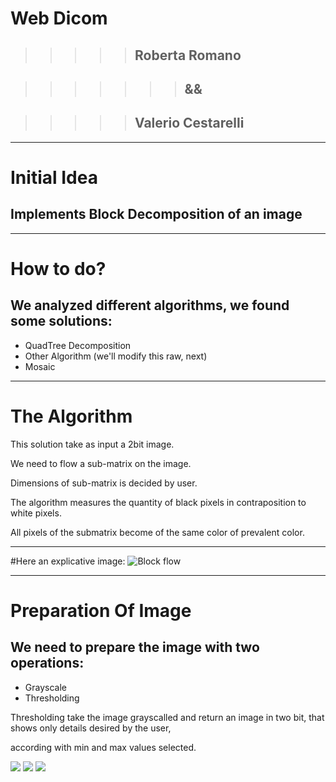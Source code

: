# Web Dicom
> > > > > ##   Roberta Romano

> > > > > > > ##       &&

> > > > > ##  Valerio Cestarelli

- - -
# Initial Idea

## Implements Block Decomposition of an image

- - -
# How to do?

## We analyzed different algorithms, we found some solutions:
* QuadTree Decomposition
* Other Algorithm (we'll modify this raw, next)
* Mosaic


- - -
# The Algorithm

This solution take as input a 2bit image.

We need to flow a sub-matrix on the image.

Dimensions of sub-matrix is decided by user.

The algorithm measures the quantity of black pixels in contraposition to white pixels.

All pixels of the submatrix become of the same color of prevalent color.

- - -
#Here an explicative image:
![Block flow](http://picasion.com/pic71/fac47580c7966c32204d12c0d8b6db5d.gif)

- - -
# Preparation Of Image

## We need to prepare the image with two operations:
* Grayscale
* Thresholding

Thresholding take the image grayscalled and return an image in two bit, that shows only details desired by the user,

according with min and max values selected.

![](http://s24.postimg.org/letrqpz1h/Pavlovsk_Railing_of_bridge_Yellow_palace_Winter.jpg)
![](http://s24.postimg.org/fcm508alh/Schermata_del_2013_07_01_18_05_14.png)
![](http://s24.postimg.org/5zl3cqpwl/Pavlovsk_Railing_of_bridge_Yellow_palace_Winter.jpg)

